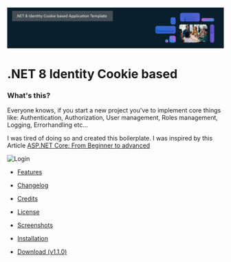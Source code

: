 ![image](Documentation/Screenshots/netBanner.png)

# .NET 8 Identity Cookie based

### What's this?

Everyone knows, if you start a new project you've to implement core things like: Authentication, Authorization, User management, Roles management, Logging, Errorhandling etc...

I was tired of doing so and created this boilerplate. I was inspired by this Article [ASP.NET Core: From Beginner to advanced](https://burakneis.com/asp-net-core-identity/)

![Login](Screenshots/1login.png)

* [Features](Documentation/FEATURES.md)
* [Changelog](Documentation/CHANGELOG.md)
* [Credits](Documentation/CREDITS.md)
* [License](Documentation/LICENSE.md)
* [Screenshots](Documentation/SCREENSHOTS.md)
* [Installation](Documentation/INSTALL.md)

* [Download (v1.1.0)](https://github.com/madcoda9000/dotnet-cookie-based-identity/releases)



